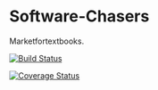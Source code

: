 # Software-Chasers

Marketfortextbooks.


[![Build Status](https://travis-ci.com/SoftwareChasers10/SoftwareChasers.svg?branch=master)](https://travis-ci.com/SoftwareChasers10/SoftwareChasers)

[![Coverage Status](https://coveralls.io/repos/github/SoftwareChasers10/SoftwareChasers/badge.svg?branch=master)](https://coveralls.io/github/SoftwareChasers10/SoftwareChasers?branch=master)
